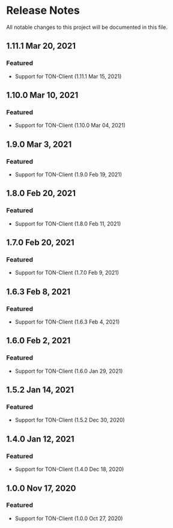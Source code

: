 # Release Notes
All notable changes to this project will be documented in this file.

## 1.11.1 Mar 20, 2021

### Featured
- Support for TON-Client (1.11.1 Mar 15, 2021)

## 1.10.0 Mar 10, 2021

### Featured
- Support for TON-Client (1.10.0 Mar 04, 2021)

## 1.9.0 Mar 3, 2021

### Featured
- Support for TON-Client (1.9.0 Feb 19, 2021)

## 1.8.0 Feb 20, 2021

### Featured
- Support for TON-Client (1.8.0 Feb 11, 2021)

## 1.7.0 Feb 20, 2021

### Featured
- Support for TON-Client (1.7.0 Feb 9, 2021)


## 1.6.3 Feb 8, 2021

### Featured
- Support for TON-Client (1.6.3 Feb 4, 2021)


## 1.6.0 Feb 2, 2021

### Featured
- Support for TON-Client (1.6.0 Jan 29, 2021)


## 1.5.2 Jan 14, 2021

### Featured
- Support for TON-Client (1.5.2 Dec 30, 2020)


## 1.4.0 Jan 12, 2021

### Featured
- Support for TON-Client (1.4.0 Dec 18, 2020)


## 1.0.0 Nov 17, 2020

### Featured
- Support for TON-Client (1.0.0 Oct 27, 2020)
